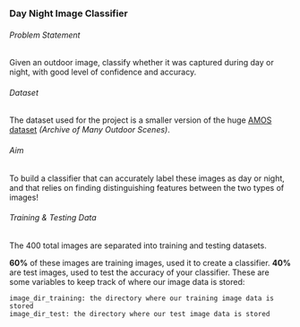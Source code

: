 ### Day Night Image Classifier

###### Problem Statement
Given an outdoor image, classify whether it was captured during day or night, with good level of confidence and accuracy.

###### Dataset
The dataset used for the project is a smaller version of the huge [AMOS dataset](http://cs.uky.edu/~jacobs/datasets/amos/) *(Archive of Many Outdoor Scenes)*.

###### Aim
To build a classifier that can accurately label these images as day or night, and that relies on finding distinguishing features between the two types of images!

###### Training & Testing Data
The 400 total images are separated into training and testing datasets.

**60%** of these images are training images, used it to create a classifier.
**40%** are test images, used to test the accuracy of your classifier.
These are some variables to keep track of where our image data is stored:

```
image_dir_training: the directory where our training image data is stored
image_dir_test: the directory where our test image data is stored
```